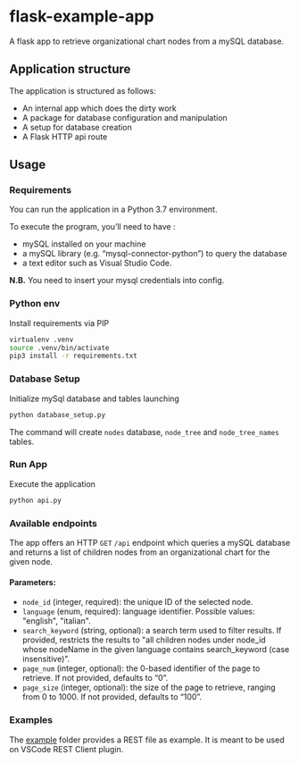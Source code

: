 # flask-example-app

A flask app to retrieve organizational chart nodes from a mySQL database.

## Application structure

The application is structured as follows:

- An internal app which does the dirty work
- A package for database configuration and manipulation
- A setup for database creation
- A Flask HTTP api route

## Usage

### Requirements

You can run the application in a Python 3.7 environment.

To execute the program, you’ll need to have :
- mySQL installed on your machine
- a mySQL library (e.g. “mysql-connector-python”) to query the database
- a text editor such as Visual Studio Code.

**N.B.** You need to insert your mysql credentials into config.

### Python env

Install requirements via PIP

```bash
virtualenv .venv
source .venv/bin/activate
pip3 install -r requirements.txt
```

### Database Setup

Initialize mySql database and tables launching
```bash
python database_setup.py
```
The command will create `nodes` database, `node_tree` and `node_tree_names` tables.

### Run App

Execute the application

```bash
python api.py
```

### Available endpoints

The app offers an HTTP `GET` `/api` endpoint which queries a mySQL database and returns a list of children nodes from an organizational chart for the given node.

#### Parameters:

- `node_id` (integer, required): the unique ID of the selected node.
- `language` (enum, required): language identifier. Possible values: "english", "italian".
- `search_keyword` (string, optional): a search term used to filter results. If provided, restricts the results to "all children nodes under node_id whose nodeName in the given language contains search_keyword (case insensitive)".
- `page_num` (integer, optional): the 0-based identifier of the page to retrieve. If not provided, defaults to “0”.
- `page_size` (integer, optional): the size of the page to retrieve, ranging from 0 to 1000. If not provided, defaults to “100”.

### Examples

The [example](https://github.com/marcocharlie/flask-example-app/tree/master/examples) folder provides a REST file as example. It is meant to be used on VSCode REST Client plugin.
